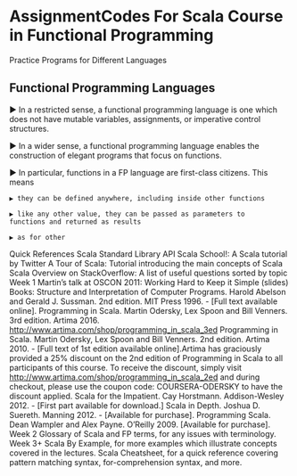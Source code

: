# AssignmentCodes For Scala Course in Functional Programming

Practice Programs for Different Languages

<h2><b>Functional Programming Languages</b></h2>

▶ In a restricted sense, a functional programming language is one
which does not have mutable variables, assignments, or
imperative control structures.

▶ In a wider sense, a functional programming language enables
the construction of elegant programs that focus on functions.

▶ In particular, functions in a FP language are first-class citizens.
This means

    ▶ they can be defined anywhere, including inside other functions

    ▶ like any other value, they can be passed as parameters to
    functions and returned as results

    ▶ as for other


Quick References
Scala Standard Library API
Scala School!: A Scala tutorial by Twitter
A Tour of Scala: Tutorial introducing the main concepts of Scala
Scala Overview on StackOverflow: A list of useful questions sorted by topic
Week 1
Martin’s talk at OSCON 2011: Working Hard to Keep it Simple (slides)
Books:
Structure and Interpretation of Computer Programs. Harold Abelson and Gerald J. Sussman. 2nd edition. MIT Press 1996. - [Full text available online].
Programming in Scala. Martin Odersky, Lex Spoon and Bill Venners. 3rd edition. Artima 2016. http://www.artima.com/shop/programming_in_scala_3ed
Programming in Scala. Martin Odersky, Lex Spoon and Bill Venners. 2nd edition. Artima 2010. - [Full text of 1st edition available online].Artima has graciously provided a 25% discount on the 2nd edition of Programming in Scala to all participants of this course. To receive the discount, simply visit http://www.artima.com/shop/programming_in_scala_2ed and during checkout, please use the coupon code: COURSERA-ODERSKY to have the discount applied.
Scala for the Impatient. Cay Horstmann. Addison-Wesley 2012. - [First part available for download.]
Scala in Depth. Joshua D. Suereth. Manning 2012. - [Available for purchase].
Programming Scala. Dean Wampler and Alex Payne. O’Reilly 2009. [Available for purchase].
Week 2
Glossary of Scala and FP terms, for any issues with terminology.
Week 3+
Scala By Example, for more examples which illustrate concepts covered in the lectures.
Scala Cheatsheet, for a quick reference covering pattern matching syntax, for-comprehension syntax, and more.
